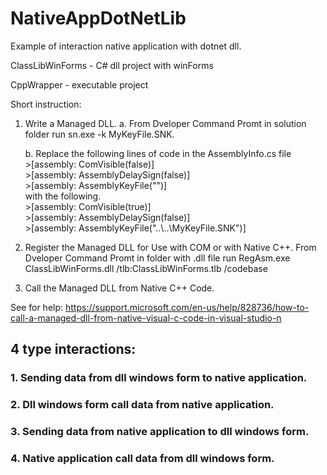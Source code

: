 # NativeAppDotNetLib

Example of interaction native application with dotnet dll.

ClassLibWinForms - C# dll project with winForms

CppWrapper - executable project  

Short instruction:
  1. Write a Managed DLL.
      a. From Dveloper Command Promt in solution folder run sn.exe -k MyKeyFile.SNK.
      
      b. Replace the following lines of code in the AssemblyInfo.cs file  
         >[assembly: ComVisible(false)]  
         >[assembly: AssemblyDelaySign(false)]  
         >[assembly: AssemblyKeyFile("")]    
         with the following.  
         >[assembly: ComVisible(true)]   
         >[assembly: AssemblyDelaySign(false)]   
         >[assembly: AssemblyKeyFile("..\\..\\MyKeyFile.SNK")]  
  
  2. Register the Managed DLL for Use with COM or with Native C++.
      From Dveloper Command Promt in folder with .dll file run RegAsm.exe ClassLibWinForms.dll /tlb:ClassLibWinForms.tlb /codebase
  3. Call the Managed DLL from Native C++ Code.
  
  See for help: https://support.microsoft.com/en-us/help/828736/how-to-call-a-managed-dll-from-native-visual-c-code-in-visual-studio-n 

## 4 type interactions:
### 1. Sending data from dll windows form to native application. 
### 2. Dll windows form call data from native application.
### 3. Sending data from native application to dll windows form.
### 4. Native application call data from dll windows form.
